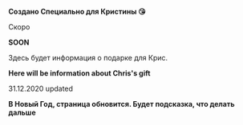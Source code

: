 **Создано Специально для Кристины 😘** 

Скоро

**SOON**

Здесь будет информация о подарке для Крис.

**Here will be information about Chris's gift**

31.12.2020 updated

__В Новый Год,
 страница обновится.
 Будет подсказка, что делать дальше__
